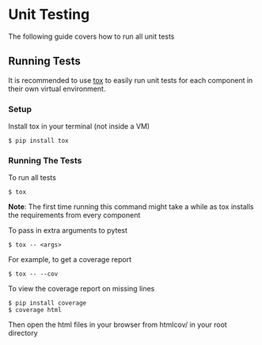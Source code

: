 # Unit Testing
The following guide covers how to run all unit tests

## Running Tests
It is recommended to use [tox](https://github.com/tox-dev/tox) to easily run unit tests for each component in their own virtual
environment.

### Setup
Install tox in your terminal (not inside a VM)
```shell
$ pip install tox
```

### Running The Tests
To run all tests
```shell
$ tox
```
**Note**: The first time running this command might take a while as tox installs the requirements from every component

To pass in extra arguments to pytest
```shell
$ tox -- <args>
```
For example, to get a coverage report
```shell
$ tox -- --cov
```

To view the coverage report on missing lines
```shell
$ pip install coverage
$ coverage html
```
Then open the html files in your browser from htmlcov/ in your root directory
